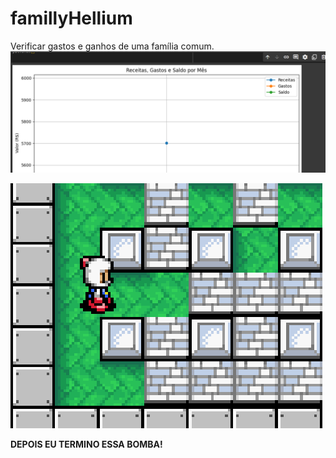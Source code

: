 # famillyHellium
Verificar gastos e ganhos de uma família comum.
![grafico](famillyHellium.png)


![bomberman](bomberman.gif)

**DEPOIS EU TERMINO ESSA BOMBA!**
